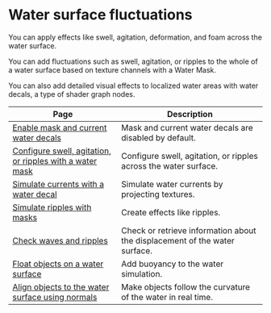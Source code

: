# Water surface fluctuations

You can apply effects like swell, agitation, deformation, and foam across the water surface.

You can add fluctuations such as swell, agitation, or ripples to the whole of a water surface based on texture channels with a Water Mask.

You can also add detailed visual effects to localized water areas with water decals, a type of shader graph nodes.

| **Page**                                                                              | **Description**                                                             |
|---------------------------------------------------------------------------------------|-----------------------------------------------------------------------------|
| [Enable mask and current water decals](enable-mask-and-current-water-decals.md)                   | Mask and current water decals are disabled by default.                      |
| [Configure swell, agitation, or ripples with a water mask](add-swell-agitation-or-ripples.md)             | Configure swell, agitation, or ripples across the water surface.                  |
| [Simulate currents with a water decal](simulating-currents-with-water-decals.md) | Simulate water currents by projecting textures.                             |
| [Simulate ripples with masks](simulating-foam-or-ripples-with-masks.md) | Create effects like ripples.                                        |
| [Check waves and ripples](add-caustics-and-foam-and-check-waves-and-ripples.md) | Check or retrieve information about the displacement of the water surface. |
| [Float objects on a water surface](float-objects-on-a-water-surface.md)                                  | Add buoyancy to the water simulation.                                                                       |
| [Align objects to the water surface using normals](align-objects-to-water-surface-using-normals.md)      | Make objects follow the curvature of the water in real time.                                                |

